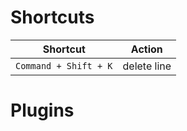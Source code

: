 # Shortcuts

|Shortcut             |Action     |
|---------------------|-----------|
|`Command + Shift + K`|delete line|

# Plugins